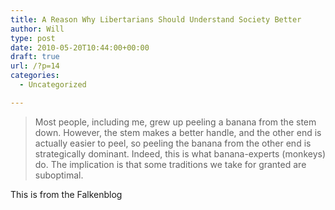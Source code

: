 ```yaml
---
title: A Reason Why Libertarians Should Understand Society Better
author: Will
type: post
date: 2010-05-20T10:44:00+00:00
draft: true
url: /?p=14
categories:
  - Uncategorized

---
```

> Most people, including me, grew up peeling a banana from the stem down. However, the stem makes a better handle, and the other end is actually easier to peel, so peeling the banana from the other end is strategically dominant. Indeed, this is what banana-experts (monkeys) do. The implication is that some traditions we take for granted are suboptimal.

This is from the Falkenblog